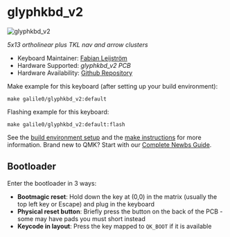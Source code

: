 # glyphkbd_v2

![glyphkbd_v2](https://i.imgur.com/9PxLaPlh.jpeg)

*5x13 ortholinear plus TKL nav and arrow clusters*

* Keyboard Maintainer: [Fabian Leijström](https://github.com/galile0-designs)
* Hardware Supported: *glyphkbd_v2 PCB*
* Hardware Availability: [Github Repository](https://github.com/galile0-designs/glyphkbd)

Make example for this keyboard (after setting up your build environment):

    make galile0/glyphkbd_v2:default

Flashing example for this keyboard:

    make galile0/glyphkbd_v2:default:flash

See the [build environment setup](https://docs.qmk.fm/#/getting_started_build_tools) and the [make instructions](https://docs.qmk.fm/#/getting_started_make_guide) for more information. Brand new to QMK? Start with our [Complete Newbs Guide](https://docs.qmk.fm/#/newbs).

## Bootloader

Enter the bootloader in 3 ways:

* **Bootmagic reset**: Hold down the key at (0,0) in the matrix (usually the top left key or Escape) and plug in the keyboard
* **Physical reset button**: Briefly press the button on the back of the PCB - some may have pads you must short instead
* **Keycode in layout**: Press the key mapped to `QK_BOOT` if it is available
